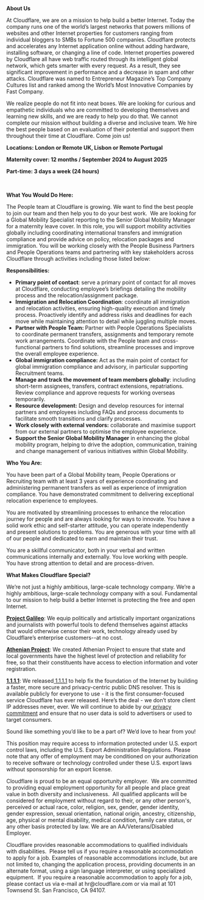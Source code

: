 <div class="content-intro">
	<div><strong>About Us</strong></div>
	<div>
		<p>At Cloudflare, we are on a mission to help build a better Internet. Today the company runs one of the world’s largest networks that powers millions of websites and other Internet properties for customers ranging from individual bloggers to SMBs to Fortune 500 companies. Cloudflare protects and accelerates any Internet application online without adding hardware, installing software, or changing a line of code. Internet properties powered by Cloudflare all have web traffic routed through its intelligent global network, which gets smarter with every request. As a result, they see significant improvement in performance and a decrease in spam and other attacks. Cloudflare was named to Entrepreneur Magazine’s Top Company Cultures list and ranked among the World’s Most Innovative Companies by Fast Company.&nbsp;</p>
		<p><span style="font-weight: 400;">We realize people do not fit into neat boxes. We are looking for curious and empathetic individuals who are committed to developing themselves and learning new skills, and we are ready to help you do that. We cannot complete our mission without building a diverse and inclusive team. We hire the best people based on an evaluation of their potential and support them throughout their time at Cloudflare. Come join us!&nbsp;</span></p>
	</div>
</div>
<p><strong>Locations: London or Remote UK, Lisbon or Remote Portugal</strong></p>
<p><strong>Maternity cover: 12 months / September 2024 to August 2025</strong></p>
<p><strong>Part-time: 3 days a week (24 hours)</strong></p>
<p>&nbsp;</p>
<p><strong>What You Would Do Here:</strong></p>
<p>The People team at Cloudflare is growing. We want to find the best people to join our team and then help you to do your best work.&nbsp; We are looking for a Global Mobility Specialist reporting to the Senior Global Mobility Manager for a maternity leave cover. In this role, you will support mobility activities globally including coordinating international transfers and immigration compliance and provide advice on policy, relocation packages and immigration. You will be working closely with the People Business Partners and People Operations teams and partnering with key stakeholders across Cloudflare through activities including those listed below:</p>
<p><strong>Responsibilities:</strong></p>
<ul>
	<li><strong>Primary point of contact</strong>: serve a primary point of contact for all moves at Cloudflare, conducting employee’s briefings detailing the mobility process and the relocation/assignment package.</li>
	<li><strong>Immigration and Relocation Coordination</strong>: coordinate all immigration and relocation activities, ensuring high-quality execution and timely process. Proactively identify and address risks and deadlines for each move while maintaining attention to detail while juggling multiple moves.</li>
	<li><strong>Partner with People Team: </strong>Partner with People Operations Specialists to coordinate permanent transfers, assignments and temporary remote work arrangements. Coordinate with the People team and cross-functional partners to find solutions, streamline processes and improve the overall employee experience.</li>
	<li><strong>Global immigration compliance:</strong> Act as the main point of contact for global immigration compliance and advisory, in particular supporting Recruitment teams.</li>
	<li><strong>Manage and track the movement of team members globally</strong>: including short-term assignees, transfers, contract extensions, repatriations. Review compliance and approve requests for working overseas temporarily.</li>
	<li><strong>Resource development:</strong> Design and develop resources for internal partners and employees including FAQs and process documents to facilitate smooth transitions and clarify processes.</li>
	<li><strong>Work closely with external vendors:</strong> collaborate and maximise support from our external partners to optimise the employee experience.</li>
	<li><strong>Support the Senior Global Mobility Manager</strong> in enhancing the global mobility program, helping to drive the adoption, communication, training and change management of various initiatives within Global Mobility.</li>
</ul>
<p><strong>Who You Are:</strong></p>
<p>You have been part of a Global Mobility team, People Operations or Recruiting team with at least 3 years of experience coordinating and administering permanent transfers as well as experience of immigration compliance. You have demonstrated commitment to delivering exceptional relocation experience to employees.&nbsp;</p>
<p>You are motivated by streamlining processes to enhance the relocation journey for people and are always looking for ways to innovate. You have a solid work ethic and self-starter attitude, you can operate independently and present solutions to problems. You are generous with your time with all of our people and dedicated to earn and maintain their trust.&nbsp;</p>
<p>You are a skillful communicator, both in your verbal and written communications internally and externally. You love working with people. You have strong attention to detail and are process-driven.</p>
<div class="content-conclusion">
	<p><strong>What Makes Cloudflare Special?</strong></p>
	<p><span style="font-weight: 400;">We’re not just a highly ambitious, large-scale technology company. We’re a highly ambitious, large-scale technology company with a soul. Fundamental to our mission to help build a better Internet is protecting the free and open Internet.</span></p>
	<p><a href="https://blog.cloudflare.com/protecting-free-expression-online/"><strong>Project Galileo</strong></a><span style="font-weight: 400;">: We equip politically and artistically important organizations and journalists with powerful tools to defend themselves against attacks that would otherwise censor their work, technology already used by Cloudflare’s enterprise customers--at no cost.</span></p>
	<p><strong><a href="https://www.cloudflare.com/athenian/">Athenian Project</a></strong><span style="font-weight: 400;">: We created Athenian Project to ensure that state and local governments have the highest level of protection and reliability for free, so that their constituents have access to election information and voter registration.</span></p>
	<p><a href="https://1.1.1.1/"><strong>1.1.1.1</strong></a><span style="font-weight: 400;">: We released</span><a href="https://1.1.1.1/"> <span style="font-weight: 400;">1.1.1.1</span></a><span style="font-weight: 400;"> to help fix the foundation of the Internet by building a faster, more secure and privacy-centric public DNS resolver. This is available publicly for everyone to use - it is the first consumer-focused service Cloudflare has ever released. Here’s the deal - we don’t store client IP addresses never, ever. We will continue to abide by our</span><a href="https://developers.cloudflare.com/1.1.1.1/privacy/public-dns-resolver"> privacy commitment</a><span style="font-weight: 400;"> and ensure that no user data is sold to advertisers or used to target consumers.</span></p>
	<p><span style="font-weight: 400;">Sound like something you’d like to be a part of? We’d love to hear from you!</span></p>
	<p><span style="font-weight: 400;">This position may require access to information protected under U.S. export control laws, including the U.S. Export Administration Regulations. Please note that any offer of employment may be conditioned on your authorization to receive software or technology controlled under these U.S. export laws without sponsorship for an export license.</span></p>
	<p><span style="font-weight: 400;">Cloudflare is proud to be an equal opportunity employer. &nbsp;We are committed to providing equal employment opportunity for all people and place great value in both diversity and inclusiveness. &nbsp;All qualified applicants will be considered for employment without regard to their, or any other person's, perceived or actual</span> <span style="font-weight: 400;">race, color, religion, sex, gender, gender identity, gender expression, sexual orientation, national origin, ancestry, citizenship, age, physical or mental disability, medical condition, family care status, or any other basis protected by law. </span><span style="font-weight: 400;">We are an AA/Veterans/Disabled Employer.</span></p>
	<p><span style="font-weight: 400;">Cloudflare provides reasonable accommodations to qualified individuals with disabilities. &nbsp;Please tell us if you require a reasonable accommodation to apply for a job. Examples of reasonable accommodations include, but are not limited to, changing the application process, providing documents in an alternate format, using a sign language interpreter, or using specialized equipment. &nbsp;If you require a reasonable accommodation to apply for a job, please contact us via e-mail at </span><span style="font-weight: 400;">hr@cloudflare.com</span><span style="font-weight: 400;"> or via mail at 101 Townsend St. San Francisco, CA 94107.</span></p>
</div>